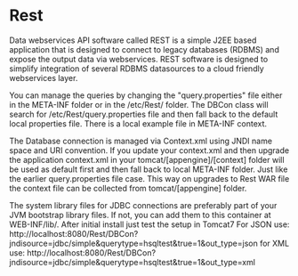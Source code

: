 # Rest
Data webservices API software called REST is a simple J2EE based application that is designed to connect to legacy databases (RDBMS) and expose the output data via webservices.  REST software is designed to simplify integration of several RDBMS datasources to a cloud friendly webservices layer.  

You can manage the queries by changing the "query.properties" file either in the META-INF folder or in the /etc/Rest/ folder.  The DBCon class will search for /etc/Rest/query.properties file and then fall back to the default local properties file. There is a local example file in META-INF context.

The Database connection is managed via Context.xml using JNDI name space and URI convention.  If you update your context.xml and then upgrade the application context.xml in your tomcat/[appengine]/[context] folder will be used as default first and then fall back to local META-INF folder.  Just like the earlier query.properties file case. This way on upgrades to Rest WAR file the context file can be collected from tomcat/[appengine] folder.


The system library files for JDBC connections are preferably part of your JVM bootstrap library files.  If not, you can add them to this container at WEB-INF/lib/.  After initial install just test the setup in Tomcat7 
For JSON use: http://localhost:8080/Rest/DBCon?jndisource=jdbc/simple&querytype=hsqltest&true=1&out_type=json
for XML use: http://localhost:8080/Rest/DBCon?jndisource=jdbc/simple&querytype=hsqltest&true=1&out_type=xml

